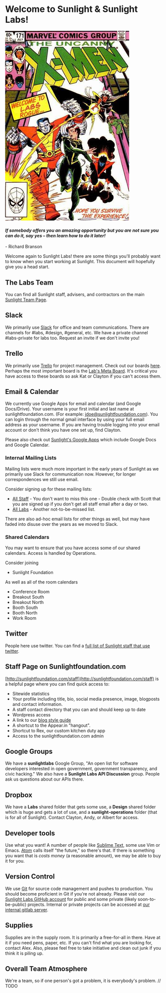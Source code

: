 # Welcome to Sunlight & Sunlight Labs!

![Welcome to Labs, hope you survive the experience](../assets/welcome.jpeg)

#### _If somebody offers you an amazing opportunity but you are not sure you can do it, say yes – then learn how to do it later!_ 

\- Richard Branson

Welcome again to Sunlight Labs! there are some things you'll probably want to know when you start working at Sunlight. This document will hopefully give you a head start.

## The Labs Team

You can find all Sunlight staff, advisers, and contractors on the main [Sunlight Team Page](http://sunlightfoundation.com/team/).

## Slack

We primarily use [Slack](https://sunlight.slack.com/) for office and team communications. There are channels for #labs, #design, #general, etc. We have a private channel #labs-private for labs too. Request an invite if we don't invite you!

## Trello

We primarily use [Trello](https://trello.com/) for project management. Check out our boards [here](https://trello.com/sunlightlabs). Perhaps the most important board is the [Lab's Meta Board](https://trello.com/b/kzsvElaz/labs). It's critical you have access to these boards so ask Kat or Clayton if you can't access them.

## Email & Calendar

We currently use Google Apps for email and calendar (and Google Docs/Drive). Your username is your first initial and last name at sunlightfoundation.com. (For example: jdoe@sunlightfoundation.com). You can login through the normal gmail interface by using your full email address as your username. If you are having trouble logging into your email account or don't think you have one set up, find Clayton.

Please also check out [Sunlight's Google Apps](http://www.google.com/a/sunlightfoundation.com) which include Google Docs and Google Calendar.

### Internal Mailing Lists

Mailing lists were much more important in the early years of Sunlight as we primarily use Slack for communication now. However, for longer correspondences we still use email.

Consider signing up for these mailing lists:

* [All Staff](mailto:allstaff@sunlightfoundation.com) - You don't want to miss this one - Double check with Scott that you are signed up if you don't get all staff email after a day or two.
* [All Labs](mailto:alllabs@sunlightfoundation.com) - Another not-to-be-missed list.

There are also ad-hoc email lists for other things as well, but may have faded into disuse over the years as we moved to Slack.

### Shared Calendars

You may want to ensure that you have access some of our shared calendars. Access is handled by Operations.

Consider joining
* Sunlight Foundation

As well as all of the room calendars
* Conference Room
* Breakout South
* Breakout North
* Booth South
* Booth North
* Work Room

## Twitter

People here use twitter. You can find a [full list of Sunlight staff that use twitter](https://twitter.com/#!/SunFoundation/sunlighters).

## Staff Page on Sunlightfoundation.com

[http://sunlightfoundation.com/staff](http://sunlightfoundation.com/staff) is a helpful page where you can find quick access to:

* Sitewide statistics
* Your profile including title, bio, social media presence, image, blogposts and contact information.
* A staff contact directory that you can and should keep up to date
* Wordpress access
* A link to our [blog style guide](https://sunlightfoundation.com/blog/styleguide/)
* A shortcut to the Appear.in "hangout".
* Shortcut to Rex, our custom kitchen duty app
* Access to the sunlightfoundation.com admin

## Google Groups

We have a **sunlightlabs** Google Group, "An open list for software developers interested in open government, government transparency, and civic hacking." We also have a **Sunlight Labs API Discussion** group. People ask us questions about our APIs there.

## Dropbox

We have a **Labs** shared folder that gets some use, a **Design** shared folder which is huge and gets a lot of use, and a **sunlight-operations** folder (that is for all of Sunlight). Contact Clayton, Andy, or Albert for access.

## Developer tools

Use what you want! A number of people like [Sublime Text](http://www.sublimetext.com/), some use Vim or Emacs. [Atom](https://atom.io/) calls itself "the future," so there's that. If there is something you want that is *costs money* (a reasonable amount), we may be able to buy it for you.

## Version Control

We use [Git](http://git-scm.com) for source code management and pushes to production. You should become proficient in Git if you're not already. Please visit our [Sunlight Labs GitHub account](https://github.com/sunlightlabs) for public and some private (likely soon-to-be-public) projects. Internal or private projects can be accessed at [our internal gitlab server](https://gitlab.sunlightlabs.com).

## Supplies

Supplies are in the supply room. It is primarily a free-for-all in there. Have at it if you need pens, paper, etc. If you can't find what you are looking for, contact Alex. Also, please feel free to take initiative and clean out junk if you think it is piling up.

## Overall Team Atmosphere

We're a team, so if one person's got a problem, it is everybody's problem. // TODO